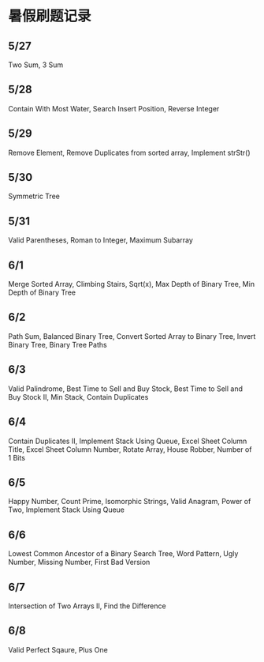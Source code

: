 # 暑假刷题记录
## 5/27 
Two Sum, 3 Sum

## 5/28
Contain With Most Water, Search Insert Position, Reverse Integer

## 5/29
Remove Element, Remove Duplicates from sorted array, Implement strStr()

## 5/30
Symmetric Tree

## 5/31
Valid Parentheses, Roman to Integer, Maximum Subarray

## 6/1
Merge Sorted Array, Climbing Stairs, Sqrt(x), Max Depth of Binary Tree, Min Depth of Binary Tree

## 6/2
Path Sum, Balanced Binary Tree, Convert Sorted Array to Binary Tree, Invert Binary Tree, Binary Tree Paths

## 6/3
Valid Palindrome, Best Time to Sell and Buy Stock, Best Time to Sell and Buy Stock II, Min Stack, Contain Duplicates

## 6/4
Contain Duplicates II, Implement Stack Using Queue, Excel Sheet Column Title, Excel Sheet Column Number, Rotate Array, House Robber, Number of 1 Bits

## 6/5 
Happy Number, Count Prime, Isomorphic Strings, Valid Anagram, Power of Two, Implement Stack Using Queue

## 6/6 
Lowest Common Ancestor of a Binary Search Tree, Word Pattern, Ugly Number, Missing Number, First Bad Version

## 6/7
Intersection of Two Arrays II, Find the Difference 

## 6/8 
Valid Perfect Sqaure, Plus One